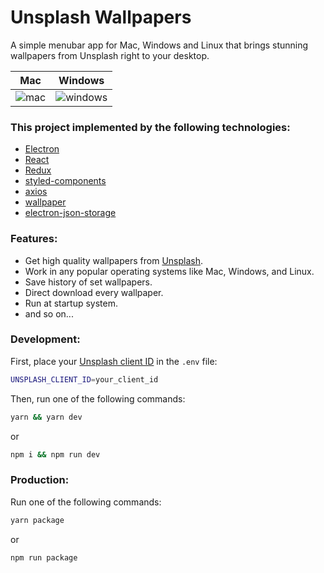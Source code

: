 # Unsplash Wallpapers
A simple menubar app for Mac, Windows and Linux that brings stunning wallpapers from Unsplash right to your desktop.

Mac             |  Windows
:--------------------------------------:|:------------------------------------------:
![mac](http://i.imgur.com/9rrYq3J.gif)  |  ![windows](http://i.imgur.com/dx2QhyD.gif)

### This project implemented by the following technologies:
* [Electron](https://github.com/electron)
* [React](https://github.com/facebook/react)
* [Redux](https://github.com/reduxjs/redux)
* [styled-components](https://github.com/styled-components/styled-components)
* [axios](https://github.com/axios/axios)
* [wallpaper](https://github.com/sindresorhus/wallpaper)
* [electron-json-storage](https://github.com/electron-userland/electron-json-storage)

### Features:
* Get high quality wallpapers from [Unsplash](https://unsplash.com/).
* Work in any popular operating systems like Mac, Windows, and Linux.
* Save history of set wallpapers.
* Direct download every wallpaper.
* Run at startup system.
* and so on...

### Development:

First, place your [Unsplash client ID](https://unsplash.com/documentation#authorization) in the `.env` file:
```sh
UNSPLASH_CLIENT_ID=your_client_id
```

Then, run one of the following commands:
```bash
yarn && yarn dev
```
or
```bash
npm i && npm run dev
```

### Production:
Run one of the following commands:
```bash
yarn package
```
or
```bash
npm run package
```
